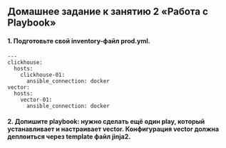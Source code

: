 ## Домашнее задание к занятию 2 «Работа с Playbook»
#### 1. Подготовьте свой inventory-файл prod.yml.
```
---
clickhouse:
  hosts:
    clickhouse-01:
      ansible_connection: docker
vector:
  hosts:
    vector-01:
      ansible_connection: docker
```
#### 2. Допишите playbook: нужно сделать ещё один play, который устанавливает и настраивает vector. Конфигурация vector должна деплоиться через template файл jinja2.
